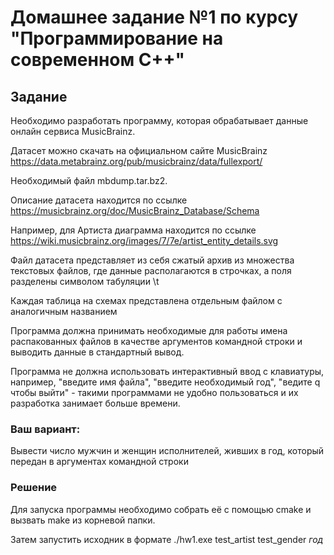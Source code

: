 # Домашнее задание №1 по курсу "Программирование на современном C++"

## Задание

Необходимо разработать программу, которая обрабатывает данные онлайн сервиса MusicBrainz.

Датасет можно скачать на официальном сайте MusicBrainz https://data.metabrainz.org/pub/musicbrainz/data/fullexport/

Необходимый файл mbdump.tar.bz2.

Описание датасета находится по ссылке https://musicbrainz.org/doc/MusicBrainz_Database/Schema

Например, для Артиста диаграмма находится по ссылке https://wiki.musicbrainz.org/images/7/7e/artist_entity_details.svg

Файл датасета представляет из себя сжатый архив из множества текстовых файлов, где данные располагаются в строчках, а поля разделены символом табуляции \t

Каждая таблица на схемах представлена отдельным файлом с аналогичным названием

Программа должна принимать необходимые для работы имена распакованных файлов в качестве аргументов командной строки и выводить данные в стандартный вывод.

Программа не должна использовать интерактивный ввод с клавиатуры, например, "введите имя файла", "введите необходимый год", "ведите q чтобы выйти" - такими программами не удобно пользоваться и их разработка занимает больше времени.

### Ваш вариант:

Вывести число мужчин и женщин исполнителей, живших в год, который передан в аргументах командной строки

### Решение

Для запуска программы необходимо собрать её с помощью cmake и вызвать make из корневой папки.

 Затем запустить исходник в формате ./hw1.exe test_artist test_gender *год* 
